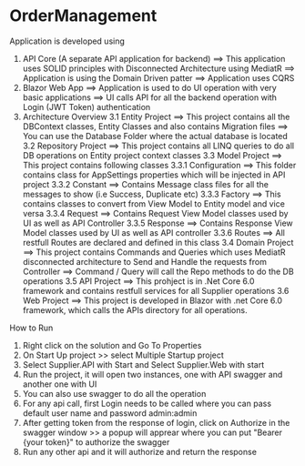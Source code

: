 # OrderManagement

Application is developed using 
1. API Core (A separate API application for backend)
  ==> This application uses SOLID principles with Disconnected Architecture using MediatR
  ==> Application is using the Domain Driven patter
  ==> Application uses CQRS
2. Blazor Web App
  ==> Application is used to do UI operation with very basic applications
  ==> UI calls API for all the backend operation with Login (JWT Token) authentication
3. Architecture Overview
  3.1 Entity Project
    ==> This project contains all the DBContext classes, Entity Classes and also contains Migration files
    ==> You can use the Database Folder where the actual database is located
  3.2 Repository Project
    ==> This project contains all LINQ queries to do all DB operations on Entity project context classes
  3.3 Model Project
    ==> This project contains following classes
      3.3.1 Configuration
        ==> This folder contains class for AppSettings properties which will be injected in API project
      3.3.2 Constant
        ==> Contains Message class files for all the messages to show (i.e Success, Duplicate etc)
      3.3.3 Factory
        ==> This contains classes to convert from View Model to Entity model and vice versa
      3.3.4 Request
        ==> Contains Request View Model classes used by UI as well as API Controller
      3.3.5 Response
        ==> Contains Response View Model classes used by UI as well as API controller
      3.3.6 Routes
        ==> All restfull Routes are declared and defined in this class
  3.4 Domain Project
    ==> This project contains Commands and Queries which uses MediatR disconnected architecture to Send and Handle the requests from Controller
    ==> Command / Query will call the Repo methods to do the DB operations
  3.5 API Project
    ==> This prohject is in .Net Core 6.0 framework and contains restfull services for all Supplier operations
  3.6 Web Project
    ==> This project is developed in Blazor with .net Core 6.0 framework, which calls the APIs directory for all operations.
    
    
How to Run
1. Right click on the solution and Go To Properties
2. On Start Up project >> select Multiple Startup project
3. Select Supplier.API with Start and Select Supplier.Web with start
4. Run the project, it will open two instances, one with API swagger and another one with UI
5. You can also use swagger to do all the operation
6. For any api call, first Login needs to be called where you can pass default user name and password admin:admin
7. After getting token from the response of login, click on Authorize in the swagger window >> a popup will apprear where you can put "Bearer {your token}" to authorize the swagger
8. Run any other api and it will authorize and return the response
